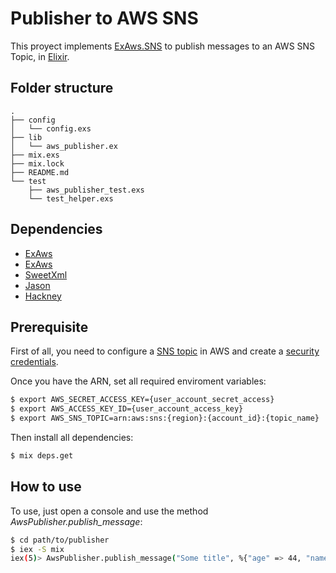 # Publisher to AWS SNS

This proyect implements [ExAws.SNS](https://hexdocs.pm/ex_aws_sns/ExAws.SNS.html) to publish messages to an AWS SNS Topic, in [Elixir](https://elixir-lang.org/).

## Folder structure
```
.
├── config
│   └── config.exs
├── lib
│   └── aws_publisher.ex
├── mix.exs
├── mix.lock
├── README.md
└── test
    ├── aws_publisher_test.exs
    └── test_helper.exs
```

## Dependencies

- [ExAws](https://hexdocs.pm/ex_aws/ExAws.html)
- [ExAws](https://hexdocs.pm/ex_aws_sns/ExAws.SNS.html)
- [SweetXml](https://hexdocs.pm/sweet_xml/SweetXml.html)
- [Jason](https://hexdocs.pm/jason/Jason.html)
- [Hackney](https://hexdocs.pm/hackney/)

## Prerequisite

First of all, you need to configure a [SNS topic](https://docs.aws.amazon.com/sns/latest/dg/sns-getting-started.html) in AWS and create a [security credentials](https://docs.aws.amazon.com/IAM/latest/UserGuide/id_credentials_access-keys.html).

Once you have the ARN, set all required enviroment variables:

```sh
$ export AWS_SECRET_ACCESS_KEY={user_account_secret_access}
$ export AWS_ACCESS_KEY_ID={user_account_access_key}
$ export AWS_SNS_TOPIC=arn:aws:sns:{region}:{account_id}:{topic_name}
```

Then install all dependencies:

```sh
$ mix deps.get
```

## How to use

To use, just open a console and use the method *AwsPublisher.publish_message*:

```sh
$ cd path/to/publisher
$ iex -S mix
iex(5)> AwsPublisher.publish_message("Some title", %{"age" => 44, "name" => "Jhon Doe", "nationality" => "Colombian"})

```

